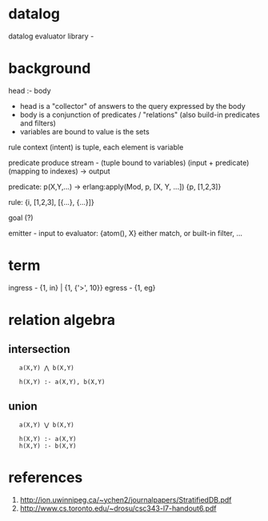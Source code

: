 # datalog

datalog evaluator library -  

# background

head :- body
 
* head is a "collector" of answers to the query expressed by the body
* body is a conjunction of predicates / "relations" (also build-in predicates and filters)
* variables are bound to value is the sets

rule context (intent) is tuple, each element is variable

predicate produce stream - (tuple bound to variables)
(input + predicate) (mapping to indexes) -> output


predicate:
p(X,Y,...) -> erlang:apply(Mod, p, [X, Y, ...])
{p, [1,2,3]}

rule:
{i, [1,2,3], [{...}, {...}]}

goal (?)

emitter - input to evaluator:
 {atom(), X} either match, or built-in filter, ... 


# term
  ingress - {1, in} | {1, {'>', 10}} 
  egress  - {1, eg}



# relation algebra

## intersection

```algebra
   a(X,Y) ⋀ b(X,Y)
```

```datalog 
   h(X,Y) :- a(X,Y), b(X,Y) 
```

## union

```algebra
   a(X,Y) ⋁ b(X,Y)
```

```datalog
   h(X,Y) :- a(X,Y)
   h(X,Y) :- b(X,Y)
```


# references

1. http://ion.uwinnipeg.ca/~ychen2/journalpapers/StratifiedDB.pdf
1. http://www.cs.toronto.edu/~drosu/csc343-l7-handout6.pdf
